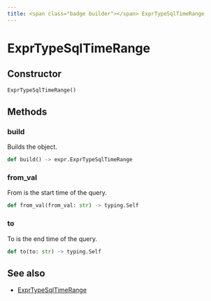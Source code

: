 ```yaml
---
title: <span class="badge builder"></span> ExprTypeSqlTimeRange
---
```

# <span class="badge builder"></span> ExprTypeSqlTimeRange

## Constructor

```python
ExprTypeSqlTimeRange()
```
## Methods

### <span class="badge object-method"></span> build

Builds the object.

```python
def build() -> expr.ExprTypeSqlTimeRange
```

### <span class="badge object-method"></span> from_val

From is the start time of the query.

```python
def from_val(from_val: str) -> typing.Self
```

### <span class="badge object-method"></span> to

To is the end time of the query.

```python
def to(to: str) -> typing.Self
```

## See also

 * <span class="badge object-type-class"></span> [ExprTypeSqlTimeRange](./object-ExprTypeSqlTimeRange.md)
